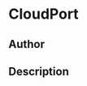 # CloudPort

## Author

<!-- Insert Your Name Here -->

## Description

<!-- Describe your example here -->
